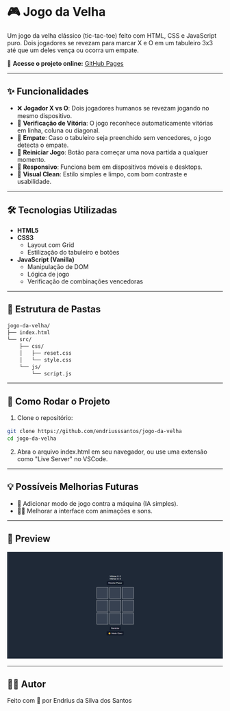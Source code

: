 # 🎮 Jogo da Velha

Um jogo da velha clássico (tic-tac-toe) feito com HTML, CSS e JavaScript puro. Dois jogadores se revezam para marcar X e O em um tabuleiro 3x3 até que um deles vença ou ocorra um empate.

🔗 **Acesse o projeto online:** [GitHub Pages](https://github.com/endriusssantos/jogo-da-velha)

---

## ✨ Funcionalidades

- ❌ **Jogador X vs O**: Dois jogadores humanos se revezam jogando no mesmo dispositivo.
- 🧠 **Verificação de Vitória**: O jogo reconhece automaticamente vitórias em linha, coluna ou diagonal.
- 🚫 **Empate**: Caso o tabuleiro seja preenchido sem vencedores, o jogo detecta o empate.
- 🔄 **Reiniciar Jogo**: Botão para começar uma nova partida a qualquer momento.
- 📱 **Responsivo**: Funciona bem em dispositivos móveis e desktops.
- 🎨 **Visual Clean**: Estilo simples e limpo, com bom contraste e usabilidade.

---

## 🛠️ Tecnologias Utilizadas

- **HTML5**
- **CSS3**
  - Layout com Grid
  - Estilização do tabuleiro e botões
- **JavaScript (Vanilla)**
  - Manipulação de DOM
  - Lógica de jogo
  - Verificação de combinações vencedoras

---

## 📂 Estrutura de Pastas

```
jogo-da-velha/
├── index.html
└── src/
    ├── css/
    │   ├── reset.css
    │   └── style.css
    └── js/
        └── script.js
```

---

## 🚀 Como Rodar o Projeto

1. Clone o repositório:

```bash
git clone https://github.com/endriusssantos/jogo-da-velha
cd jogo-da-velha
```

2. Abra o arquivo index.html em seu navegador, ou use uma extensão como "Live Server" no VSCode.

---

## 💡 Possíveis Melhorias Futuras

- 🤖 Adicionar modo de jogo contra a máquina (IA simples).
- 🧑‍🎨 Melhorar a interface com animações e sons.

---

## 📸 Preview

![Preview Jogo da Velha](./src/images/preview.png)

---

## 🧑‍💻 Autor

Feito com 💙 por Endrius da Silva dos Santos
